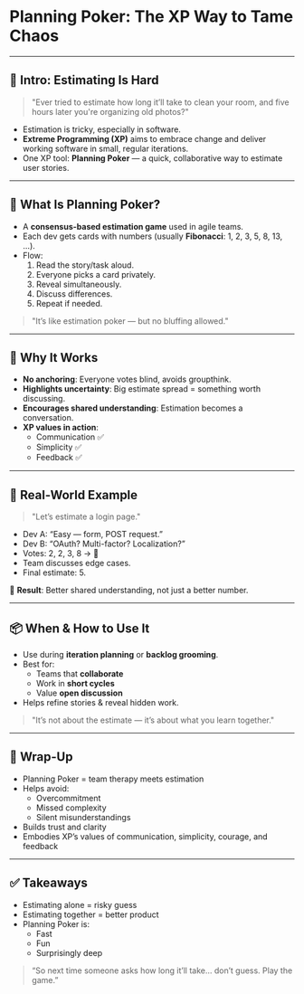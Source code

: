 # Planning Poker: The XP Way to Tame Chaos

---

## 👋 Intro: Estimating Is Hard

> "Ever tried to estimate how long it’ll take to clean your room, and five hours later you're organizing old photos?"

- Estimation is tricky, especially in software.
- **Extreme Programming (XP)** aims to embrace change and deliver working software in small, regular iterations.
- One XP tool: **Planning Poker** — a quick, collaborative way to estimate user stories.

---

## 🎲 What Is Planning Poker?

- A **consensus-based estimation game** used in agile teams.
- Each dev gets cards with numbers (usually **Fibonacci**: 1, 2, 3, 5, 8, 13, …).
- Flow:
  1. Read the story/task aloud.
  2. Everyone picks a card privately.
  3. Reveal simultaneously.
  4. Discuss differences.
  5. Repeat if needed.

> "It’s like estimation poker — but no bluffing allowed."

---

## 🤝 Why It Works

- **No anchoring**: Everyone votes blind, avoids groupthink.
- **Highlights uncertainty**: Big estimate spread = something worth discussing.
- **Encourages shared understanding**: Estimation becomes a conversation.
- **XP values in action**:
  - Communication ✅
  - Simplicity ✅
  - Feedback ✅

---

## 🧪 Real-World Example

> "Let’s estimate a login page."

- Dev A: “Easy — form, POST request.”
- Dev B: “OAuth? Multi-factor? Localization?”
- Votes: 2, 2, 3, 8 → 😬
- Team discusses edge cases.
- Final estimate: 5.

🎯 **Result**: Better shared understanding, not just a better number.

---

## 📦 When & How to Use It

- Use during **iteration planning** or **backlog grooming**.
- Best for:
  - Teams that **collaborate**
  - Work in **short cycles**
  - Value **open discussion**
- Helps refine stories & reveal hidden work.

> "It’s not about the estimate — it’s about what you learn together."

---

## 🧘 Wrap-Up

- Planning Poker = team therapy meets estimation
- Helps avoid:
  - Overcommitment
  - Missed complexity
  - Silent misunderstandings
- Builds trust and clarity
- Embodies XP’s values of communication, simplicity, courage, and feedback

---

## ✅ Takeaways

- Estimating alone = risky guess
- Estimating together = better product
- Planning Poker is:
  - Fast
  - Fun
  - Surprisingly deep

> “So next time someone asks how long it’ll take… don’t guess. Play the game.”


